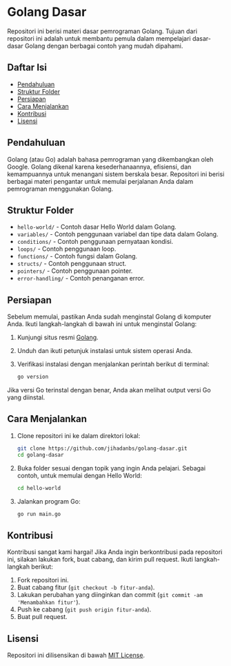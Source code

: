# Golang Dasar

Repositori ini berisi materi dasar pemrograman Golang. Tujuan dari repositori ini adalah untuk membantu pemula dalam mempelajari dasar-dasar Golang dengan berbagai contoh yang mudah dipahami.

## Daftar Isi

- [Pendahuluan](#pendahuluan)
- [Struktur Folder](#struktur-folder)
- [Persiapan](#persiapan)
- [Cara Menjalankan](#cara-menjalankan)
- [Kontribusi](#kontribusi)
- [Lisensi](#lisensi)

## Pendahuluan

Golang (atau Go) adalah bahasa pemrograman yang dikembangkan oleh Google. Golang dikenal karena kesederhanaannya, efisiensi, dan kemampuannya untuk menangani sistem berskala besar. Repositori ini berisi berbagai materi pengantar untuk memulai perjalanan Anda dalam pemrograman menggunakan Golang.

## Struktur Folder

- `hello-world/` - Contoh dasar Hello World dalam Golang.
- `variables/` - Contoh penggunaan variabel dan tipe data dalam Golang.
- `conditions/` - Contoh penggunaan pernyataan kondisi.
- `loops/` - Contoh penggunaan loop.
- `functions/` - Contoh fungsi dalam Golang.
- `structs/` - Contoh penggunaan struct.
- `pointers/` - Contoh penggunaan pointer.
- `error-handling/` - Contoh penanganan error.

## Persiapan

Sebelum memulai, pastikan Anda sudah menginstal Golang di komputer Anda. Ikuti langkah-langkah di bawah ini untuk menginstal Golang:

1. Kunjungi situs resmi [Golang](https://golang.org/doc/install).
2. Unduh dan ikuti petunjuk instalasi untuk sistem operasi Anda.
3. Verifikasi instalasi dengan menjalankan perintah berikut di terminal:

    ```bash
    go version
    ```

Jika versi Go terinstal dengan benar, Anda akan melihat output versi Go yang diinstal.

## Cara Menjalankan

1. Clone repositori ini ke dalam direktori lokal:

    ```bash
    git clone https://github.com/jihadanbs/golang-dasar.git
    cd golang-dasar
    ```

2. Buka folder sesuai dengan topik yang ingin Anda pelajari. Sebagai contoh, untuk memulai dengan Hello World:

    ```bash
    cd hello-world
    ```

3. Jalankan program Go:

    ```bash
    go run main.go
    ```

## Kontribusi

Kontribusi sangat kami hargai! Jika Anda ingin berkontribusi pada repositori ini, silakan lakukan fork, buat cabang, dan kirim pull request. Ikuti langkah-langkah berikut:

1. Fork repositori ini.
2. Buat cabang fitur (`git checkout -b fitur-anda`).
3. Lakukan perubahan yang diinginkan dan commit (`git commit -am 'Menambahkan fitur'`).
4. Push ke cabang (`git push origin fitur-anda`).
5. Buat pull request.

## Lisensi

Repositori ini dilisensikan di bawah [MIT License](LICENSE).
